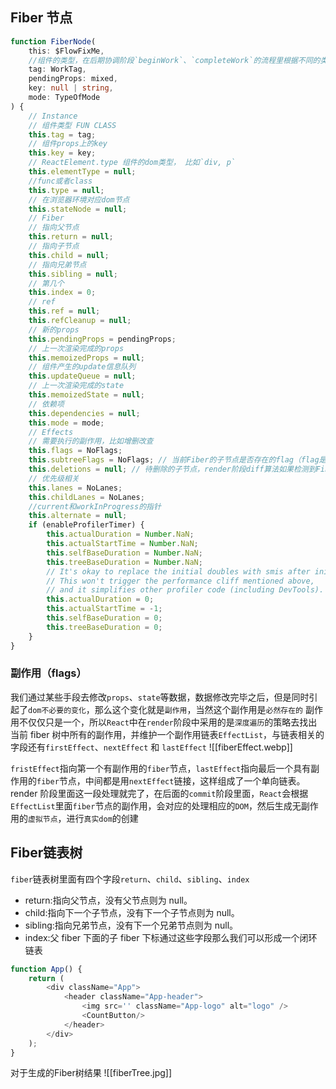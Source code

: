 ## Fiber 节点
``` Typescript
function FiberNode(
	this: $FlowFixMe,
	//组件的类型，在后期协调阶段`beginWork`、`completeWork`的流程里根据不同的类型组件去做不同的`fiber`节点的处理
	tag: WorkTag,
	pendingProps: mixed,
	key: null | string,
	mode: TypeOfMode
) {
	// Instance
	// 组件类型 FUN CLASS
	this.tag = tag;
	// 组件props上的key
	this.key = key;
	// ReactElement.type 组件的dom类型， 比如`div, p`
	this.elementType = null;
	//func或者class
	this.type = null;
	// 在浏览器环境对应dom节点
	this.stateNode = null;
	// Fiber
	// 指向父节点
	this.return = null;
	// 指向子节点
	this.child = null;
	// 指向兄弟节点
	this.sibling = null;
	// 第几个
	this.index = 0;
	// ref
	this.ref = null;
	this.refCleanup = null;
	// 新的props
	this.pendingProps = pendingProps;
	// 上一次渲染完成的props
	this.memoizedProps = null;
	// 组件产生的update信息队列
	this.updateQueue = null;
	// 上一次渲染完成的state
	this.memoizedState = null;
	// 依赖项
	this.dependencies = null;
	this.mode = mode;
	// Effects
	// 需要执行的副作用，比如增删改查
	this.flags = NoFlags;
	this.subtreeFlags = NoFlags; // 当前Fiber的子节点是否存在的flag（flag是需要变动）
	this.deletions = null; // 待删除的子节点，render阶段diff算法如果检测到Fiber的子节点应该被删除就会保存到这里
	// 优先级相关
	this.lanes = NoLanes;
	this.childLanes = NoLanes;
	//current和workInProgress的指针
	this.alternate = null;
	if (enableProfilerTimer) {
		this.actualDuration = Number.NaN;
		this.actualStartTime = Number.NaN;
		this.selfBaseDuration = Number.NaN;
		this.treeBaseDuration = Number.NaN;
		// It's okay to replace the initial doubles with smis after initialization.
		// This won't trigger the performance cliff mentioned above,
		// and it simplifies other profiler code (including DevTools).
		this.actualDuration = 0;
		this.actualStartTime = -1;
		this.selfBaseDuration = 0;
		this.treeBaseDuration = 0;
	}
}
```

### 副作用（flags）
我们通过某些手段去修改`props`、`state`等数据，数据修改完毕之后，但是同时引起了`dom不必要的变化`，那么这个变化就是`副作用`，当然这个副作用是`必然存在的`
副作用不仅仅只是一个，所以`React`中在`render`阶段中采用的是`深度遍历`的策略去找出当前 fiber 树中所有的副作用，并维护一个副作用链表`EffectList`，与链表相关的字段还有`firstEffect`、`nextEffect` 和 `lastEffect`
![[fiberEffect.webp]]

`fristEffect`指向第一个有副作用的`fiber`节点，`lastEffect`指向最后一个具有副作用的`fiber`节点，中间都是用`nextEffect`链接，这样组成了一个单向链表。render 阶段里面这一段处理就完了，在后面的`commit`阶段里面，`React`会根据`EffectList`里面`fiber`节点的副作用，会对应的处理相应的`DOM`，然后生成无副作用的`虚拟节点`，进行`真实dom`的创建
## Fiber链表树
`fiber`链表树里面有四个字段`return`、`child`、`sibling`、`index`  
- return:指向父节点，没有父节点则为 null。
- child:指向下一个子节点，没有下一个子节点则为 null。
- sibling:指向兄弟节点，没有下一个兄弟节点则为 null。
- index:父 fiber 下面的子 fiber 下标通过这些字段那么我们可以形成一个闭环链表

``` Typescript
function App() { 
	return (
		<div className="App">
			<header className="App-header">
				<img src='' className="App-logo" alt="logo" />
				<CountButton/>
			</header> 
		</div> 
	);
}
```
对于生成的Fiber树结果
![[fiberTree.jpg]]





